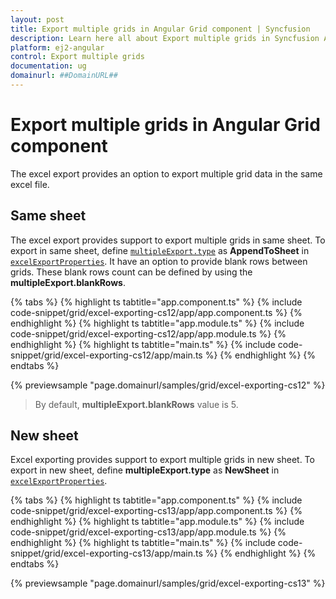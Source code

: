 ```yaml
---
layout: post
title: Export multiple grids in Angular Grid component | Syncfusion
description: Learn here all about Export multiple grids in Syncfusion Angular Grid component of Syncfusion Essential JS 2 and more.
platform: ej2-angular
control: Export multiple grids 
documentation: ug
domainurl: ##DomainURL##
---
```


# Export multiple grids in Angular Grid component

The excel export provides an option to export multiple grid data in the same excel file.

## Same sheet

The excel export provides support to export multiple grids in same sheet. To export in same sheet, define [`multipleExport.type`](https://ej2.syncfusion.com/angular/documentation/api/grid/excelExportProperties/#multipleexport) as **AppendToSheet** in [`excelExportProperties`](https://ej2.syncfusion.com/angular/documentation/api/grid/excelExportProperties/). It have an option to provide blank rows between grids. These blank rows count can be defined by using the **multipleExport.blankRows**.

{% tabs %}
{% highlight ts tabtitle="app.component.ts" %}
{% include code-snippet/grid/excel-exporting-cs12/app/app.component.ts %}
{% endhighlight %}
{% highlight ts tabtitle="app.module.ts" %}
{% include code-snippet/grid/excel-exporting-cs12/app/app.module.ts %}
{% endhighlight %}
{% highlight ts tabtitle="main.ts" %}
{% include code-snippet/grid/excel-exporting-cs12/app/main.ts %}
{% endhighlight %}
{% endtabs %}
  
{% previewsample "page.domainurl/samples/grid/excel-exporting-cs12" %}

>By default, **multipleExport.blankRows** value is 5.

## New sheet

Excel exporting provides support to export multiple grids in new sheet. To export in new sheet, define  **multipleExport.type** as **NewSheet** in [`excelExportProperties`](https://ej2.syncfusion.com/angular/documentation/api/grid/excelExportProperties/).

{% tabs %}
{% highlight ts tabtitle="app.component.ts" %}
{% include code-snippet/grid/excel-exporting-cs13/app/app.component.ts %}
{% endhighlight %}
{% highlight ts tabtitle="app.module.ts" %}
{% include code-snippet/grid/excel-exporting-cs13/app/app.module.ts %}
{% endhighlight %}
{% highlight ts tabtitle="main.ts" %}
{% include code-snippet/grid/excel-exporting-cs13/app/main.ts %}
{% endhighlight %}
{% endtabs %}
  
{% previewsample "page.domainurl/samples/grid/excel-exporting-cs13" %}